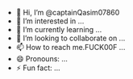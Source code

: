 - 👋 Hi, I’m @captainQasim07860
- 👀 I’m interested in ...
- 🌱 I’m currently learning ...
- 💞️ I’m looking to collaborate on ...
- 📫 How to reach me.FUCK00F ...
- 😄 Pronouns: ...
- ⚡ Fun fact: ...

<!---
captainQasim07860/captainQasim07860 is a ✨ special ✨ repository because its `README.md` (this file) appears on your GitHub profile.
You can click the Preview link to take a look at your changes.
--->
